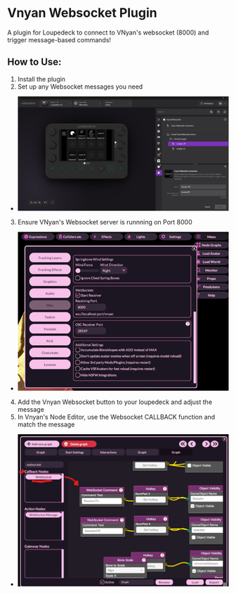 # Vnyan Websocket Plugin
 A plugin for Loupedeck to connect to VNyan's websocket (8000) and trigger message-based commands!

## How to Use:
1. Install the plugin
2. Set up any Websocket messages you need
- ![Loupedeck Plugin](/images/Loupedeck.png)
3. Ensure VNyan's Websocket server is runnning on Port 8000
- ![Vnyan](/images/vnyanwebsocket.png)
4. Add the Vnyan Websocket button to your loupedeck and adjust the message
5. In Vnyan's Node Editor, use the Websocket CALLBACK function and match the message
- ![Vnyan Node Graph](/images/VnyanNodeGraph.png)
